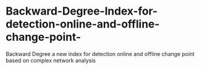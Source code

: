 # Backward-Degree-Index-for-detection-online-and-offline-change-point-
Backward Degree a new index for detection online and offline change point based on complex network analysis 
